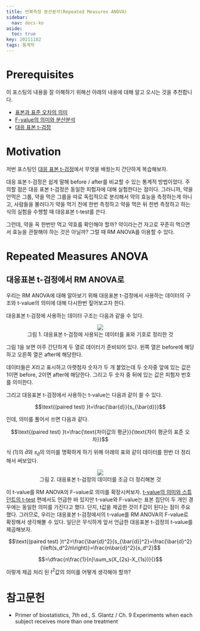 ```yaml
---
title: 반복측정 분산분석(Repeated Measures ANOVA)
sidebar:
  nav: docs-ko
aside:
  toc: true
key: 20211102
tags: 통계학
---
```


# Prerequisites

이 포스팅의 내용을 잘 이해하기 위해선 아래의 내용에 대해 알고 오시는 것을 추천합니다.

* [표본과 표준 오차의 의미](https://angeloyeo.github.io/2020/02/12/standard_error.html)
* [F-value의 의미와 분산분석](https://angeloyeo.github.io/2020/02/29/ANOVA.html)
* [대응 표본 t-검정](https://angeloyeo.github.io/2021/10/29/paired_t_test.html)

# Motivation

저번 포스팅인 [대응 표본 t-검정](https://angeloyeo.github.io/2021/10/29/paired_t_test.html)에서 무엇을 배웠는지 간단하게 복습해보자.

대응 표본 t-검정은 쉽게 말해 before / after를 비교할 수 있는 통계적 방법이었다. 주의할 점은 대응 표본 t-검정은 동일한 피험자에 대해 실험한다는 점이다. 그러니까, 약을 안먹은 그룹, 약을 먹은 그룹을 따로 독립적으로 분리해서 약의 효능을 측정하는게 아니고, 사람들을 불러다가 약을 먹기 전에 한번 측정하고 약을 먹은 뒤 한번 측정하고 하는 식의 실험을 수행할 때 대응표본 t-test를 쓴다.

그런데, 약을 꼭 한번만 먹고 약효를 확인해야 할까? 약이라는건 자고로 꾸준히 먹으면서 효능을 관찰해야 하는 것은 아닐까? 그럴 때 RM ANOVA를 이용할 수 있다.

# Repeated Measures ANOVA

## 대응표본 t-검정에서 RM ANOVA로

우리는 RM ANOVA에 대해 알아보기 위해 대응표본 t-검정에서 사용하는 데이터의 구조와 t-value의 의미에 대해 다시한번 짚어보고자 한다. 

대응표본 t-검정에 사용하는 데이터 구조는 다음과 같을 수 있다.

<p align = "center">
  <img src = "https://raw.githubusercontent.com/angeloyeo/angeloyeo.github.io/master/pics/2021-11-02-RM_ANOVA/pic1.png">
  <br>
  그림 1. 대응표본 t-검정에 사용되는 데이터를 표와 기호로 정리한 것
</p>

그림 1을 보면 아주 간단하게 두 열로 데이터가 준비되어 있다. 왼쪽 열은 before에 해당하고 오른쪽 열은 after에 해당한다. 

데이터들은 $X$라고 표시하고 아랫첨자 숫자가 두 개 붙었는데 두 숫자중 앞에 있는 값은 $1$이면 before, $2$이면 after에 해당한다. 그리고 두 숫자 중 뒤에 있는 값은 피험자 번호를 의미한다.

그리고 대응표본 t-검정에서 사용하는 t-value는 다음과 같이 쓸 수 있다.

$$\text{(paired test) }t=\frac{\bar{d}}{s_{\bar{d}}}$$

인데, 의미를 풀어서 쓰면 다음과 같다.

$$\text{(paired test) }t=\frac{\text{차이값의 평균}}{\text{차이 평균의 표준 오차}}$$

식 (1)의 $\bar{d}$와 $s_{\bar{d}}$의 의미를 명확하게 하기 위해 아래의 표와 같이 데이터를 한번 더 정리해서 써보았다.

<p align = "center">
  <img src = "https://raw.githubusercontent.com/angeloyeo/angeloyeo.github.io/master/pics/2021-11-02-RM_ANOVA/pic2.png">
  <br>
  그림 2. 대응표본 t-검정의 데이터를 조금 더 정리해본 것
</p>

이 t-value를 RM ANOVA의 F-value로 의미를 확장시켜보자. [t-value의 의미와 스튜던트의 t-test](https://angeloyeo.github.io/2020/02/13/Students_t_test.html) 편에서도 언급한 바 있지만 t-value와 F-value는 표본 집단이 두 개인 경우에는 동일한 의미를 가진다고 했다. 단지, t값을 제곱한 것이 F값이 된다는 점이 주요했다. 그러므로, 우리는 대응표본 t-검정에서의 t-value를 RM ANOVA의 F-value로 확장해서 생각해볼 수 있다. 일단은 무식하게 앞서 언급한 대응표본 t-검정의 t-value를 제곱해보자.

$$\text{(paired test) }t^2=\frac{\bar{d}^2}{s_{\bar{d}}^2}=\frac{\bar{d}^2}{\left(s_d^2/n\right)}=\frac{n\bar{d}^2}{s_d^2}$$

$$=\dfrac{n\frac{1}{n}\sum_s(X_{2s}-X_{1s})}{}$$

이렇게 제곱 처리 된 $t^2$값의 의미를 어떻게 생각해야 할까?




# 참고문헌

* Primer of biostatistics, 7th ed., S. Glantz / Ch. 9 Experiments when each subject receives more than one treatment
